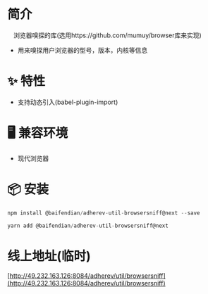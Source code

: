 # 简介
&ensp;&ensp;浏览器嗅探的库(选用https://github.com/mumuy/browser库来实现)
- 用来嗅探用户浏览器的型号，版本，内核等信息

# ✨ 特性
- 支持动态引入(babel-plugin-import)

# 🖥 兼容环境
- 现代浏览器

# 📦 安装
```javascript
npm install @baifendian/adherev-util-browsersniff@next --save
```

```javascript
yarn add @baifendian/adherev-util-browsersniff@next
```

# 线上地址(临时)
[http://49.232.163.126:8084/adherev/util/browsersniff](http://49.232.163.126:8084/adherev/util/browsersniff)




